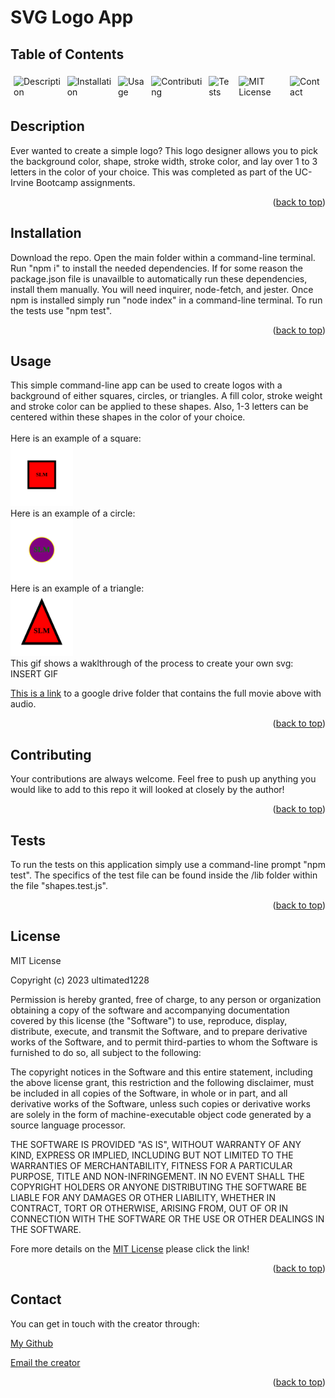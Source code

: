 <p id="back_to_top"></p>


# SVG Logo App


  ## Table of Contents

  <div style="display: flex;">
  <a href="#description" style="text-decoration: none; margin: 5px;">
    <img src="https://img.shields.io/badge/Description-37a779?style=for-the-badge" alt="Description" />
  </a>
  <a href="#installation" style="text-decoration: none; margin: 5px;">
    <img src="https://img.shields.io/badge/Installation-37a779?style=for-the-badge" alt="Installation" />
  </a>
  <a href="#usage" style="text-decoration: none; margin: 5px;">
    <img src="https://img.shields.io/badge/Usage-37a779?style=for-the-badge" alt="Usage" />
  </a>
  <a href="#contributing" style="text-decoration: none; margin: 5px;">
    <img src="https://img.shields.io/badge/Contributing-37a779?style=for-the-badge" alt="Contributing" />
  </a>
  <a href="#tests" style="text-decoration: none; margin: 5px;">
    <img src="https://img.shields.io/badge/Tests-37a779?style=for-the-badge" alt="Tests" />
  </a>
  <a href="#license" style="text-decoration: none; margin: 5px;">
    <img src="https://img.shields.io/badge/License-MIT-yellow.svg" alt="MIT License" alt="License" style="height:28px" />
  </a>
  <a href="#contact" style="text-decoration: none; margin: 5px;">
    <img src="https://img.shields.io/badge/Contact-37a779?style=for-the-badge" alt="Contact" />
  </a>
</div>

## Description
Ever wanted to create a simple logo?  This logo designer allows you to pick the background color, shape, stroke width, stroke color, and lay over  1 to 3 letters in the color of your choice.  This was completed as part of the UC-Irvine Bootcamp assignments.  

<p align="right">(<a href="#back_to_top">back to top</a>)</p>

## Installation
Download the repo. Open the main folder within a command-line terminal. Run "npm i" to install the needed dependencies. If for some reason the package.json file is unavailble to automatically run these dependencies, install them manually. You will need inquirer, node-fetch, and jester. Once npm is installed simply run "node index" in a command-line terminal.  To run the tests use "npm test". 

<p align="right">(<a href="#back_to_top">back to top</a>)</p>

## Usage
This simple command-line app can be used to create logos with a background of either squares, circles, or triangles. A fill color, stroke weight and stroke color can be applied to these shapes. Also, 1-3 letters can be centered within these shapes in the color of your choice. 
<br><br>
Here is an example of a square:<br>
<img src="./examples/example_square.svg" style = "width:100px; height:100px">
<br>
Here is an example of a circle:<br>
<img src="./examples/example_circle.svg" style = "width:100px; height:100px">
<br>
Here is an example of a triangle:<br>
<img src="./examples/example_triangle.svg" style = "width:100px; height:100px">
<br>
This gif shows a waklthrough of the process to create your own svg:
INSERT GIF

[This is a link](link.com) to a google drive folder that contains the full movie above with audio.

<p align="right">(<a href="#back_to_top">back to top</a>)</p>

## Contributing
Your contributions are always welcome.  Feel free to push up anything you would like to add to this repo it will looked at closely by the author!

<p align="right">(<a href="#back_to_top">back to top</a>)</p>

## Tests
To run the tests on this application simply use a command-line prompt "npm test".  The specifics of the test file can be found inside the /lib folder within the file "shapes.test.js".

<p align="right">(<a href="#back_to_top">back to top</a>)</p>

## License
MIT License

Copyright (c) 2023 ultimated1228

Permission is hereby granted, free of charge, to any person or organization
obtaining a copy of the software and accompanying documentation covered by
this license (the "Software") to use, reproduce, display, distribute,
execute, and transmit the Software, and to prepare derivative works of the
Software, and to permit third-parties to whom the Software is furnished to
do so, all subject to the following:

The copyright notices in the Software and this entire statement, including
the above license grant, this restriction and the following disclaimer,
must be included in all copies of the Software, in whole or in part, and
all derivative works of the Software, unless such copies or derivative
works are solely in the form of machine-executable object code generated by
a source language processor.

THE SOFTWARE IS PROVIDED "AS IS", WITHOUT WARRANTY OF ANY KIND, EXPRESS OR
IMPLIED, INCLUDING BUT NOT LIMITED TO THE WARRANTIES OF MERCHANTABILITY,
FITNESS FOR A PARTICULAR PURPOSE, TITLE AND NON-INFRINGEMENT. IN NO EVENT
SHALL THE COPYRIGHT HOLDERS OR ANYONE DISTRIBUTING THE SOFTWARE BE LIABLE
FOR ANY DAMAGES OR OTHER LIABILITY, WHETHER IN CONTRACT, TORT OR OTHERWISE,
ARISING FROM, OUT OF OR IN CONNECTION WITH THE SOFTWARE OR THE USE OR OTHER
DEALINGS IN THE SOFTWARE.



Fore more details on the [MIT License](https://opensource.org/licenses/MIT) please click the link!

<p align="right">(<a href="#back_to_top">back to top</a>)</p>

## Contact
You can get in touch with the creator through:

[My Github](https://github.com/ultimated1228)

[Email the creator](mailto:stevenlucasmeyer@gmail.com)


<p align="right">(<a href="#back_to_top">back to top</a>)</p>